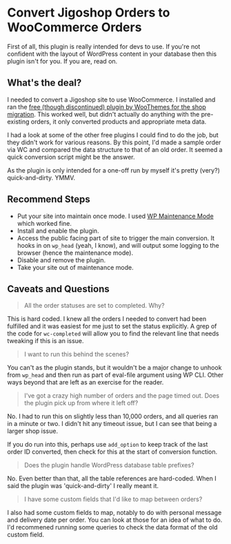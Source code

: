 # Convert Jigoshop Orders to WooCommerce Orders

First of all, this plugin is really intended for devs to use. If
you're not confident with the layout of WordPress content in your
database then this plugin isn't for you. If you are, read on.

## What's the deal?

I needed to convert a Jigoshop site to use WooCommerce. I installed and ran the
[free (though discontinued) plugin by WooThemes for the shop migration](https://docs.woocommerce.com/document/jigoshop-to-woocommerce/). This
worked well, but didn't actually do anything with the pre-existing orders, it
only converted products and appropriate meta data.

I had a look at some of the other free plugins I could find to do the job, but
they didn't work for various reasons. By this point, I'd made a sample order
via WC and compared the data structure to that of an old order. It seemed a
quick conversion script might be the answer.

As the plugin is only intended for a one-off run by myself it's pretty (very?)
quick-and-dirty. YMMV.

## Recommend Steps

* Put your site into maintain once mode. I used [WP Maintenance Mode](https://en-gb.wordpress.org/plugins/wp-maintenance-mode/) which worked fine.
* Install and enable the plugin.
* Access the public facing part of site to trigger the main conversion. It
  hooks in on `wp_head` (yeah, I know), and will output some logging to the
  browser (hence the maintenance mode).
* Disable and remove the plugin.
* Take your site out of maintenance mode.

## Caveats and Questions

> All the order statuses are set to completed. Why?

This is hard coded. I knew all the orders I needed to convert had been
fulfilled and it was easiest for me just to set the status explicitly.
A grep of the code for `wc-completed` will allow you to find the relevant
line that needs tweaking if this is an issue.

> I want to run this behind the scenes?

You can't as the plugin stands, but it wouldn't be a major change to
unhook from `wp_head` and then run as part of eval-file argument using WP CLI.
Other ways beyond that are left as an exercise for the reader.

> I've got a crazy high number of orders and the page timed out. Does the
> plugin pick up from where it left off?

No. I had to run this on slightly less than 10,000 orders, and all queries ran
in a minute or two. I didn't hit any timeout issue, but I can see that being a
larger shop issue.

If you do run into this, perhaps use `add_option` to keep track of the last
order ID converted, then check for this at the start of conversion function.

> Does the plugin handle WordPress database table prefixes?

No. Even better than that, all the table references are hard-coded. When I
said the plugin was 'quick-and-dirty' I really meant it.

> I have some custom fields that I'd like to map between orders?

I also had some custom fields to map, notably to do with personal message
and delivery date per order. You can look at those for an idea of what to
do. I'd recommened running some queries to check the data format of the old
custom field.
